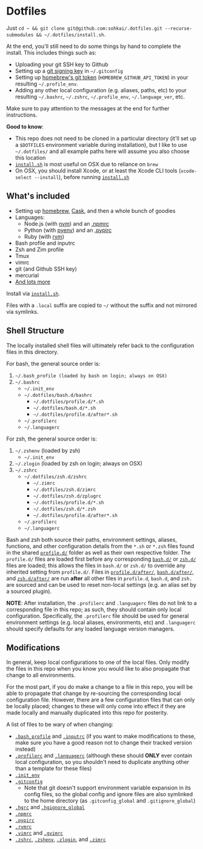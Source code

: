 Dotfiles
========

Just `cd ~ && git clone git@github.com:sohkai/.dotfiles.git --recurse-submodules && ~/.dotfiles/install.sh`.

At the end, you'll still need to do some things by hand to complete the install. This includes
things such as:

- Uploading your git SSH key to Github
- Setting up a [git signing key](https://git-scm.com/book/en/v2/Git-Tools-Signing-Your-Work) in
  `~/.gitconfig`
- Setting up [homebrew's git token](https://gist.github.com/christopheranderton/8644743)
  (`HOMEBREW_GITHUB_API_TOKEN`) in your resulting `~/.profile_env`.
- Adding any other local configuration (e.g. aliases, paths, etc) to your resulting `~/.bashrc`,
  `~/.zshrc`, `~/.profile_env`, `~/.language_ver`, etc.

Make sure to pay attention to the messages at the end for further instructions.

**Good to know**:

- This repo does not need to be cloned in a particular directory (it'll set up a `$DOTFILES`
  environment variable during installation), but I like to use `~/.dotfiles/` and all example paths
  here will assume you also choose this location
- [`install.sh`](./install.sh) is most useful on OSX due to reliance on `brew`
- On OSX, you should install Xcode, or at least the Xcode CLI tools (`xcode-select --install`),
  before running [`install.sh`](./install.sh)


What's included
---------------

- Setting up [homebrew](http://brew.sh/), [Cask](https://caskroom.github.io/), and then a whole
  bunch of goodies
- Languages:
    - Node.js (with [nvm](https://github.com/creationix/nvm)) and an [.npmrc](./.npmrc)
    - Python (with [pyenv](https://github.com/yyuu/pyenv)) and an [.pypirc](./.pypirc)
    - Ruby (with [rvm](https://rvm.io/))
- Bash profile and inputrc
- Zsh and Zim profile
- Tmux
- vimrc
- git (and Github SSH key)
- mercurial
- [And lots more](./install.sh)

Install via [`install.sh`](install.sh).

Files with a `.local` suffix are copied to `~/` without the suffix and not mirrored via symlinks.


Shell Structure
---------------

The locally installed shell files will ultimately refer back to the configuration files in this
directory.

For bash, the general source order is:

1. `~/.bash_profile (loaded by bash on login; always on OSX)`
1. `~/.bashrc`
    - `~/.init_env`
    - `~/.dotfiles/bash.d/bashrc`
        - `~/.dotfiles/profile.d/*.sh`
        - `~/.dotfiles/bash.d/*.sh`
        - `~/.dotfiles/profile.d/after*.sh`
    - `~/.profilerc`
    - `~/.languagerc`

For zsh, the general source order is:

1. `~/.zshenv` (loaded by zsh)
    - `~/.init_env`
1. `~/.zlogin` (loaded by zsh on login; always on OSX)
1. `~/.zshrc`
    - `~/.dotfiles/zsh.d/zshrc`
        - `~/.zimrc`
        - `~/.dotfiles/zsh.d/zimrc`
        - `~/.dotfiles/zsh.d/zplugrc`
        - `~/.dotfiles/profile.d/*.sh`
        - `~/.dotfiles/zsh.d/*.zsh`
        - `~/.dotfiles/profile.d/after*.sh`
    - `~/.profilerc`
    - `~/.languagerc`

Bash and zsh both source their paths, environment settings, aliases, functions, and other
configuration details from the `*.sh` or `*.zsh` files found in the shared
[`profile.d/`](./profile.d/) folder as well as their own respective folder. The `profile.d/` files
are loaded first before any corresponding [`bash.d/`](./bash.d/) or [`zsh.d/`](./zsh.d/) files are
loaded; this allows the files in `bash.d/` or `zsh.d/` to override any inherited setting from
`profile.d/`. Files in [`profile.d/after/`](./profile.d/after/), [`bash.d/after/`](./bash.d/after/),
and [`zsh.d/after/`](./zsh.d/after/) are run **after** all other files in `profile.d`, `bash.d`, and
`zsh.` are sourced and can be used to reset non-local settings (e.g. an alias set by a sourced
plugin).

**NOTE**: After installation, the `.profilerc` and `.languagerc` files do not link to a
corresponding file in this repo; as such, they should contain only local configuration.
Specifically, the `.profilerc` file should be used for general environment settings (e.g. local
aliases, environments, etc) and `.languagerc` should specify defaults for any loaded language
version managers.


Modifications
-------------

In general, keep local configurations to one of the local files. Only modify the files in this repo
when you know you would like to also propagate that change to all environments.

For the most part, if you do make a change to a file in this repo, you will be able to propagate
that change by re-sourcing the corresponding local configuration file. However, there are a few
configuration files that can only be locally placed; changes to these will only come into effect if
they are made locally and manually duplicated into this repo for posterity.

A list of files to be wary of when changing:

* [`.bash_profile`](./bash.d/bash_profile.local) and [`.inputrc`](./bash.d/inputrc.local) (if you
  want to make modifications to these, make sure you have a good reason not to change their tracked
  version instead)
* [`.profilerc`](./profile.d/profilerc.local) and [`.languagerc`](./profile.d/languagerc.local)
  (although these should **ONLY** ever contain local configuration, so you shouldn't need to
  duplicate anything other than a template for these files)
* [`.init_env`](./profile.d/init_env.local)
* [`.gitconfig`](./git.d/gitconfig.local)
    - Note that git doesn't support environment variable expansion in its config files, so the
      global config and ignore files are also symlinked to the home directory (as
      `.gitconfig_global` and `.gitignore_global`)
* [`.hgrc`](./hg.d/hgrc.local) and [`.hgignore_global`](./hg.d/hgignore_global.local)
* [`.npmrc`](./node.d/npmrc.local)
* [`.pypirc`](./python.d/pypirc.local)
* [`.rvmrc`](./ruby.d/rvmrc.local)
* [`.vimrc`](./vim.d/vimrc.local) and [`.gvimrc`](./vim.d/gvimrc.local)
* [`.zshrc`](./zsh.d/zshrc.local), [`.zshenv`](./zsh.d/zshev.local),
  [`.zlogin`](./zsh.d/zlogin.local), and [`.zimrc`](./zsh.d/zimrc.local)
